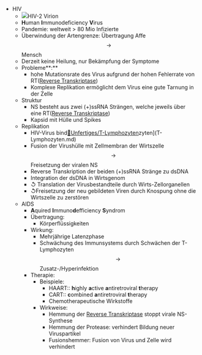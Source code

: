 - HIV
    - ![](https://remnote-user-data.s3.amazonaws.com/WGB6ihWNpu5OTqfR0M3K43OBHc0rMG58e1QaTLo_4FxkawU-7AQA0sATA0DeAIUCWXWvGHsYtcEcRc9VxldBARDGmuN0y9Nx-_c8AVysxyeS47h4RWc9UdWWRsyQWMoi)HIV-2 Virion
    - **H**uman **I**mmunodeficiency **V**irus
    - Pandemie: weltweit > 80 Mio Infizierte
    - Überwindung der Artengrenze: Übertragung Affe$$\rightarrow $$Mensch
    - Derzeit keine Heilung, nur Bekämpfung der Symptome
    - Probleme**:**  
        - hohe Mutationsrate des Virus aufgrund der hohen Fehlerrate von RT([Reverse Transkriptase](%F0%9F%93%82Unfertiges/Mikrobiologie/Reverse%20Transkriptase.md))
        - Komplexe Replikation ermöglicht dem Virus eine gute Tarnung in der Zelle
    - Struktur
        - NS besteht aus zwei (+)ssRNA Strängen, welche jeweils über eine RT([Reverse Transkriptase](%F0%9F%93%82Unfertiges/Mikrobiologie/Reverse%20Transkriptase.md))
        - Kapsid mit Hülle und Spikes
    - Replikation
        - HIV-Virus bind[📂Unfertiges/T-Lymphozyten](%F0%9F%93%82Unfertiges/T-Lymphozyten.md)zyten](T-Lymphozyten.md)
        - Fusion der Virushülle mit Zellmembran der Wirtszelle $$ \rightarrow $$Freisetzung der viralen NS
        - Reverse Transkription der beiden (+)ssRNA Stränge zu dsDNA
        - Integration der dsDNA in Wirtsgenom
        - ↺ Translation der Virusbestandteile durch Wirts-Zellorganellen
        - ↺Freisetzung der neu gebildeten Viren durch Knospung ohne die Wirtszelle zu zerstören
    - AIDS
        - **A**quired **I**mmuno**d**efficiency **S**yndrom
        - Übertragung:
            - Körperflüssigkeiten
        - Wirkung:
            - Mehrjährige Latenzphase
            - Schwächung des Immunsystems durch Schwächen der T-Lymphozyten $$ \rightarrow $$ Zusatz-/Hyperinfektion
        - Therapie:
            - Beispiele:
                - HAART:: **h**ighly **a**ctive **a**ntiretroviral **t**herapy
                - CART:: **c**ombined **a**ntiretroviral **t**herapy
                - Chemotherapeutische Wirkstoffe
            - Wirkweise:
                - Hemmung der [Reverse Transkriptase](%F0%9F%93%82Unfertiges/Mikrobiologie/Reverse%20Transkriptase.md)  stoppt virale NS-Synthese  
                - Hemmung der Protease: verhindert Bildung neuer Viruspartikel
                - Fusionshemmer: Fusion von Virus und Zelle wird verhindert